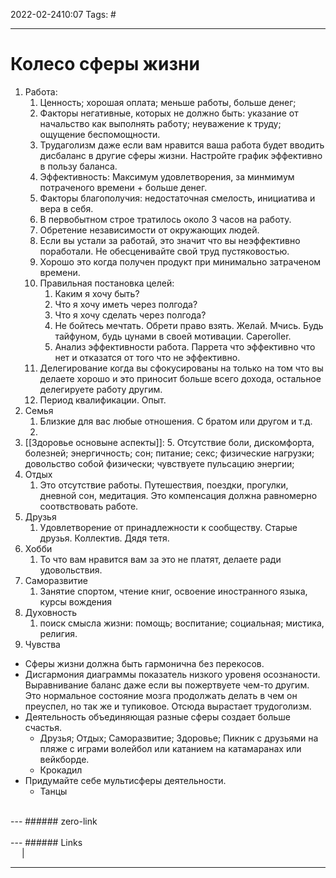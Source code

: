 2022-02-2410:07
Tags: #

---
# Колесо сферы жизни
1. Работа:
	1. Ценность; хорошая оплата; меньше работы, больше денег; 
	2. Факторы негативные, которых не должно быть: указание от начальство как выполнять работу; неуважение к труду; ощущение беспомощности.
	3. Трудаголизм даже если вам нравится ваша работа будет вводить дисбаланс в другие сферы жизни. Настройте график эффективно в пользу баланса.
	4. Эффективность: Максимум удовлетворения, за минмимум потраченого времени + больше денег.
	5. Факторы благополучия: недостаточная смелость, инициатива и вера в себя. 
	6. В первобытном строе тратилось около 3 часов на работу. 
	7. Обретение независимости от окружающих людей.
	8. Если вы устали за работай, это значит что вы неэффективно поработали. Не обесценивайте свой труд пустяковостью. 
	9. Хорошо это когда получен продукт при минимально затраченом времени. 
	10. Правильная постановка целей: 
		1. Каким я хочу быть?
		2. Что я хочу иметь через полгода?
		3. Что я хочу сделать через полгода?
		4. Не бойтесь мечтать. Обрети право взять. Желай. Мчись. Будь тайфуном, будь цунами в своей мотивации. Caperoller.
		5. Анализ эффективности работа. Паррета что эффективно что нет и отказатся от того что не эффективно. 
	11. Делегирование когда вы сфокусированы на только на том что вы делаете хорошо и это приносит больше всего дохода, остальное делегируете работу другим.
	12. Период квалификации. Опыт. 
2. Семья
	1. Близкие для вас любые отношения. С братом или другом и т.д. 
	2. 
3. [[Здоровье основыне аспекты]]:
		5. Отсутствие боли, дискомфорта, болезней; энергичность; сон; питание; секс; физические нагрузки; довольство собой физически; чувствуете пульсацию энергии;
4. Отдых
	1. Это отсутствие работы. Путешествия, поездки, прогулки, дневной сон, медитация. Это компенсация должна равномерно соотвствовать работе. 
5. Друзья
	1. Удовлетворение от принадлежности к сообществу. Старые друзья. Коллектив. Дядя тетя.
6. Хобби
	1. То что вам нравится вам за это не платят, делаете ради удовольствия. 
7. Саморазвитие
	1. Занятие спортом, чтение книг, освоение иностранного языка, курсы вождения
8. Духовность
	1. поиск смысла жизни: помощь; воспитание; социальная; мистика, религия. 
9. Чувства

- Сферы жизни должна быть гармонична без перекосов.
- Дисгармония диаграммы показатель низкого уровеня осознаности. Выравнивание баланс даже если вы пожертвуете чем-то другим. Это нормальное состояние мозга продолжать делать в чем он преуспел, но так же и тупиковое. Отсюда вырастает трудоголизм.   
- Деятельность объединяющая разные сферы создает больше счастья.
	- Друзья; Отдых; Саморазвитие; Здоровье; Пикник с друзьями на пляже с играми волейбол или катанием на катамаранах или вейкборде.
	- Крокадил
- Придумайте себе мультисферы деятельности. 
	- Танцы
</br>
---
###### zero-link </br>

</br>
---
###### Links </br>
 &emsp; | &emsp; 


---